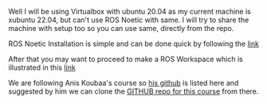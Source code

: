 Well I will be using Virtualbox with ubuntu 20.04 as my current machine is xubuntu 22.04, but can't use ROS Noetic with same.
I will try to share the machine with setup too so you can use same, directly from the repo.

ROS Noetic Installation is simple and can be done quick by following the [link](http://wiki.ros.org/noetic/Installation/Ubuntu)

After that you may want to proceed to make a ROS Workspace which is illustrated in this [link](http://wiki.ros.org/ROS/Tutorials/InstallingandConfiguringROSEnvironment)

We are following Anis Koubaa's course so [his github](https://github.com/aniskoubaa?tab=repositories) is listed here and suggested by him we can clone the [GITHUB repo for this course](https://github.com/aniskoubaa/ros_essentials_cpp) from there.
